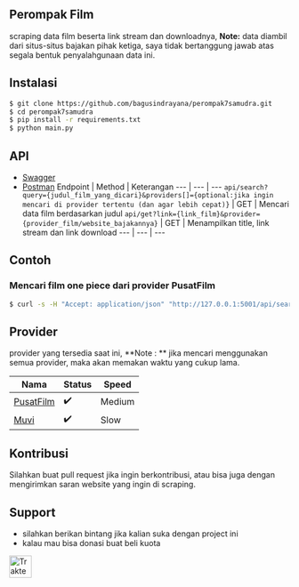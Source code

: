 ## Perompak Film
scraping data film beserta link stream dan downloadnya, **Note:** data diambil dari situs-situs bajakan pihak ketiga, saya tidak bertanggung jawab atas segala bentuk penyalahgunaan data ini.

## Instalasi
```bash
$ git clone https://github.com/bagusindrayana/perompak7samudra.git
$ cd perompak7samudra
$ pip install -r requirements.txt
$ python main.py
```

## API
- [Swagger](https://app.swaggerhub.com/apis-docs/bagusindrayana/perompak7samudra/1.0.0)
- [Postman](https://documenter.getpostman.com/view/7785980/2s9Y5cug6A)
Endpoint | Method | Keterangan
--- | --- | ---
`api/search?query={judul_film_yang_dicari}&providers[]={optional:jika ingin mencari di provider tertentu (dan agar lebih cepat)}` | GET | Mencari data film berdasarkan judul
`api/get?link={link_film}&provider={provider_film/website_bajakannya}` | GET | Menampilkan title, link stream dan link download
--- | --- | ---


## Contoh
### Mencari film one piece dari provider PusatFilm
```bash
$ curl -s -H "Accept: application/json" "http://127.0.0.1:5001/api/search?query=one%20piece&providers[]=PusatFilm"
```

## Provider
provider yang tersedia saat ini, **Note : ** jika mencari menggunakan semua provider, maka akan memakan waktu yang cukup lama.

Nama | Status | Speed
--- | --- | ---
[PusatFilm](https://51.79.193.133) | ✔️ | Medium
[Muvi](http://128.199.130.38) | ✔️ | Slow

## Kontribusi
Silahkan buat pull request jika ingin berkontribusi, atau bisa juga dengan mengirimkan saran website yang ingin di scraping.

## Support
- silahkan berikan bintang jika kalian suka dengan project ini
- kalau mau bisa donasi buat beli kuota

<a href="https://trakteer.id/bagood/tip" target="_blank"><img id="wse-buttons-preview" src="https://cdn.trakteer.id/images/embed/trbtn-red-1.png" height="40" style="border:0px;height:40px;" alt="Trakteer Saya"></a>